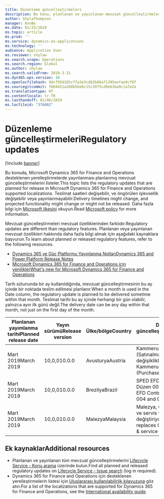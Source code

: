 ```yaml
---
title: Düzenleme güncelleştirmeleri
description: Bu konu, planlanan ve yayınlanan mevzuat güncelleştirmelerini Microsoft Dynamics 365 for Finance and Operations için listeler.
author: ShylaThompson
manager: AnnBe
ms.date: 01/25/2019
ms.topic: article
ms.prod: ''
ms.service: dynamics-ax-applications
ms.technology: ''
audience: Application User
ms.reviewer: shylaw
ms.search.scope: Operations
ms.search.region: Global
ms.author: shylaw
ms.search.validFrom: 2019-3-31
ms.dyn365.ops.version: 10
ms.openlocfilehash: 9dcf958165cffa3e3cd62b88a71295eefae9cf8f
ms.sourcegitcommit: f004451a260b5be6c15c3975cd9e63ba9c1a7a2e
ms.translationtype: HT
ms.contentlocale: tr-TR
ms.lasthandoff: 02/06/2019
ms.locfileid: "376002"
---
```

# <a name="regulatory-updates"></a><span data-ttu-id="1ae01-103">Düzenleme güncelleştirmeleri</span><span class="sxs-lookup"><span data-stu-id="1ae01-103">Regulatory updates</span></span>

[!include [banner](../includes/banner.md)]

<span data-ttu-id="1ae01-104">Bu konuda, Microsoft Dynamics 365 for Finance and Operations desteklenen yerelleştirmelerde yayınlanması planlanmış mevzuat güncelleştirmelerini listeler.</span><span class="sxs-lookup"><span data-stu-id="1ae01-104">This topic lists the regulatory updates that are planned for release in Microsoft Dynamics 365 for Finance and Operations supported localizations.</span></span> <span data-ttu-id="1ae01-105">Teslimat saatleri değişebilir, ve öngörülen işlevsellik değişebilir veya yayınlanmayabilir.</span><span class="sxs-lookup"><span data-stu-id="1ae01-105">Delivery timelines might change, and projected functionality might change or might not be released.</span></span> <span data-ttu-id="1ae01-106">Daha fazla bilgi için [Microsoft ilkesini](https://go.microsoft.com/fwlink/p/?linkid=2007332) okuyun.</span><span class="sxs-lookup"><span data-stu-id="1ae01-106">Read [Microsoft policy](https://go.microsoft.com/fwlink/p/?linkid=2007332) for more information.</span></span> 

<span data-ttu-id="1ae01-107">Mevzuat güncelleştirmeleri mevzuat özelliklerinden farklıdır.</span><span class="sxs-lookup"><span data-stu-id="1ae01-107">Regulatory updates are different than regulatory features.</span></span> <span data-ttu-id="1ae01-108">Planlanan veya yayınlanan mevzuat özellikleri hakkında daha fazla bilgi almak için aşağıdaki kaynaklara başvurun.</span><span class="sxs-lookup"><span data-stu-id="1ae01-108">To learn about planned or released regulatory features, refer to the following resources.</span></span>

- [<span data-ttu-id="1ae01-109">Dynamics 365 ve Güç Platformu Yayınlanma Notları</span><span class="sxs-lookup"><span data-stu-id="1ae01-109">Dynamics 365 and Power Platform Release Notes</span></span>](https://docs.microsoft.com/business-applications-release-notes/index)
- [<span data-ttu-id="1ae01-110">Microsoft Dynamics 365 for Finance and Operations için yenilikler</span><span class="sxs-lookup"><span data-stu-id="1ae01-110">What's new for Microsoft Dynamics 365 for Finance and Operations</span></span>](../../fin-and-ops/get-started/whats-new-changed.md)

<span data-ttu-id="1ae01-111">Tarih sütununda bir ay kullanıldığında, mevzuat güncelleştirmesinin bu ay içinde bir noktada teslim edilmesi planlanır.</span><span class="sxs-lookup"><span data-stu-id="1ae01-111">When a month is used in the Date column, the regulatory update is planned to be delivered sometime within that month.</span></span> <span data-ttu-id="1ae01-112">Teslimat tarihi bu ay içinde herhangi bir gün olabilir, yalnızca ayın ilk günü değil.</span><span class="sxs-lookup"><span data-stu-id="1ae01-112">The delivery date can be any day within that month, not just on the first day of the month.</span></span>

|<span data-ttu-id="1ae01-113">Planlanan yayımlanma tarihi</span><span class="sxs-lookup"><span data-stu-id="1ae01-113">Planned release date</span></span>|<span data-ttu-id="1ae01-114">Yayın sürümü</span><span class="sxs-lookup"><span data-stu-id="1ae01-114">Release version</span></span>|<span data-ttu-id="1ae01-115">Ülke/bölge</span><span class="sxs-lookup"><span data-stu-id="1ae01-115">Country</span></span>|<span data-ttu-id="1ae01-116">Düzenleme güncelleştirmesi</span><span class="sxs-lookup"><span data-stu-id="1ae01-116">Regulatory update</span></span>|
|--------------------|---------------|-------|-------|
|      <span data-ttu-id="1ae01-117">Mart 2019</span><span class="sxs-lookup"><span data-stu-id="1ae01-117">March 2019</span></span>          |   <span data-ttu-id="1ae01-118">10,0,0</span><span class="sxs-lookup"><span data-stu-id="1ae01-118">10.0.0</span></span>      | <span data-ttu-id="1ae01-119">Avusturya</span><span class="sxs-lookup"><span data-stu-id="1ae01-119">Austria</span></span>      |   <span data-ttu-id="1ae01-120">Kammerumlage 2019 (Satınalma vergisi) değişiklikleri</span><span class="sxs-lookup"><span data-stu-id="1ae01-120">Changes in Kammerumlage 2019 (Purchase duty)</span></span>    |
|      <span data-ttu-id="1ae01-121">Mart 2019</span><span class="sxs-lookup"><span data-stu-id="1ae01-121">March 2019</span></span>          |   <span data-ttu-id="1ae01-122">10,0,0</span><span class="sxs-lookup"><span data-stu-id="1ae01-122">10.0.0</span></span>      |   <span data-ttu-id="1ae01-123">Brezilya</span><span class="sxs-lookup"><span data-stu-id="1ae01-123">Brazil</span></span>    |     <span data-ttu-id="1ae01-124">SPED EFD Katılımları - Düzen  004 ve 005</span><span class="sxs-lookup"><span data-stu-id="1ae01-124">SPED EFD Contributions - Layout  004 and 005</span></span>  |
|      <span data-ttu-id="1ae01-125">Mart 2019</span><span class="sxs-lookup"><span data-stu-id="1ae01-125">March 2019</span></span>          |   <span data-ttu-id="1ae01-126">10,0,0</span><span class="sxs-lookup"><span data-stu-id="1ae01-126">10.0.0</span></span>      |    <span data-ttu-id="1ae01-127">Malezya</span><span class="sxs-lookup"><span data-stu-id="1ae01-127">Malaysia</span></span>     |<span data-ttu-id="1ae01-128">Malezya, GST'yi SST satış ve servis vergisi ile değiştiriyor</span><span class="sxs-lookup"><span data-stu-id="1ae01-128">Malaysia replaces GST with SST sales & service tax</span></span>        |

## <a name="additional-resources"></a><span data-ttu-id="1ae01-129">Ek kaynaklar</span><span class="sxs-lookup"><span data-stu-id="1ae01-129">Additional resources</span></span>
- <span data-ttu-id="1ae01-130">Planlanan ve yayınlanan tüm mevzuat güncelleştirmelerini [Lifecycle Service - Konu arama](https://lcs.dynamics.com/Logon/Index) üzerinde bulun.</span><span class="sxs-lookup"><span data-stu-id="1ae01-130">Find all planned and released regulatory updates on [Lifecycle Service - Issue search](https://lcs.dynamics.com/Logon/Index) (log in required).</span></span>
- <span data-ttu-id="1ae01-131">Dynamics 365 for Finance and Operations için desteklenen yerelleştirmelerin listesi için [Uluslararası kullanılabilirlik kılavuzuna](https://aka.ms/dynamics_365_international_availability_deck) göz atın.</span><span class="sxs-lookup"><span data-stu-id="1ae01-131">For a list of the localizations that are supported for Dynamics 365 for Finance and Operations, see the [International availability guide](https://aka.ms/dynamics_365_international_availability_deck).</span></span>

